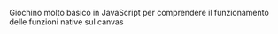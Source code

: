 Giochino molto basico in JavaScript per comprendere il funzionamento delle funzioni native sul canvas
